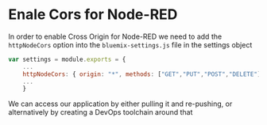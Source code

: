 # Enale Cors for Node-RED

In order to enable Cross Origin for Node-RED we need to add the `httpNodeCors` option into the `bluemix-settings.js` file in the settings object

```javascript
var settings = module.exports = {
    ...
    httpNodeCors: { origin: "*", methods: ["GET","PUT","POST","DELETE"] },
    ...
    }
```

We can access our application by either pulling it and re-pushing, or alternatively by creating a DevOps toolchain around that

